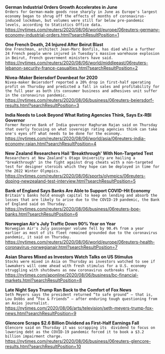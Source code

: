 **German Industrial Orders Growth Accelerates in June**\
`Orders for German-made goods rose sharply in June as Europe's largest economy began to shrug off the effects of months of coronavirus-induced lockdown, but volumes were still far below pre-pandemic levels, according to Statistics Office data.`\
https://nytimes.com/reuters/2020/08/06/world/europe/06reuters-germany-economy-industrial-orders.html?searchResultPosition=1

**One French Death, 24 Injured After Beirut Blast**\
`One Frenchman, architect Jean-Marc Bonfils, has died while a further 24 French people were injured in Tuesday's massive warehouse explosion in Beirut, French government ministers have said.`\
https://nytimes.com/reuters/2020/08/06/world/middleeast/06reuters-lebanon-security-france-casualties.html?searchResultPosition=2

**Nivea-Maker Beiersdorf Downbeat for 2020**\
`Nivea-maker Beiersdorf reported a 20% drop in first-half operating profit on Thursday and predicted a fall in sales and profitability for the full year as both its consumer business and adhesives unit suffer in the coronavirus pandemic.`\
https://nytimes.com/reuters/2020/08/06/business/06reuters-beiersdorf-results.html?searchResultPosition=3

**India Needs to Look Beyond What Rating Agencies Think, Says Ex-RBI Governor**\
`Former Reserve Bank of India governor Raghuram Rajan said on Thursday that overly focusing on what sovereign rating agencies think can take one's eyes off what needs to be done for the economy.`\
https://nytimes.com/reuters/2020/08/06/world/asia/06reuters-india-economy-rajan.html?searchResultPosition=4

**New Zealand Researchers Hail 'Breakthrough' With Non-Targeted Test**\
`Researchers at New Zealand's Otago University are hailing a "breakthrough" in the fight against drug cheats with a non-targeted test for designer steroids which they hope can be deployed in time for the 2022 Winter Olympics.`\
https://nytimes.com/reuters/2020/08/06/sports/olympics/06reuters-doping-newzealand-test-interview.html?searchResultPosition=5

**Bank of England Says Banks Are Able to Support COVID-Hit Economy**\
`Britain's banks hold enough capital to keep on lending and absorb the losses that are likely to arise due to the COVID-19 pandemic, the Bank of England said on Thursday.`\
https://nytimes.com/reuters/2020/08/06/business/06reuters-boe-banks.html?searchResultPosition=6

**Norwegian Air's July Traffic Down 90% Year on Year**\
`Norwegian Air's July passenger volume fell by 90.4% from a year earlier as most of its fleet remained grounded due to the coronavirus pandemic, it said on Thursday.`\
https://nytimes.com/reuters/2020/08/06/world/europe/06reuters-health-coronavirus-norwegianair.html?searchResultPosition=7

**Asian Shares Mixed as Investors Watch Talks on US Stimulus**\
`Stocks were mixed in Asia on Thursday as investors watched to see if lawmakers will come ahead with fresh stimulus for a U.S. economy struggling with shutdowns as new coronavirus outbreaks flare. `\
https://nytimes.com/aponline/2020/08/06/business/bc-financial-markets.html?searchResultPosition=8

**Late Night Says Trump Ran Back to the Comfort of Fox News**\
`Seth Meyers says the president returned “to safe ground” — that is, Lou Dobbs and “Fox & Friends” — after enduring tough questioning from an Axios journalist.`\
https://nytimes.com/2020/08/06/arts/television/seth-meyers-trump-fox-news.html?searchResultPosition=9

**Glencore Scraps $2.6 Billion Dividend as First-Half Earnings Fall**\
`Glencore said on Thursday it was scrapping its  dividend to focus on lowering debt as the COVID-19 pandemic forced it to book a $3.2 billion impairment charge.`\
https://nytimes.com/reuters/2020/08/06/business/06reuters-glencore-results.html?searchResultPosition=10

